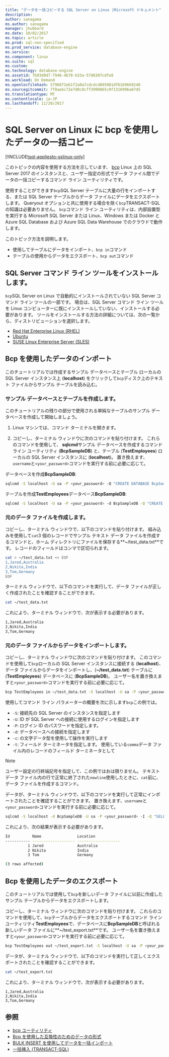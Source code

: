 ```yaml
---
title: "データを一括コピーする SQL Server on Linux |Microsoft ドキュメント"
description: 
author: sanagama
ms.author: sanagama
manager: jhubbard
ms.date: 10/02/2017
ms.topic: article
ms.prod: sql-non-specified
ms.prod_service: database-engine
ms.service: 
ms.component: linux
ms.suite: sql
ms.custom: 
ms.technology: database-engine
ms.assetid: 7b93d0d7-7946-4b78-b33a-57d6307cdfa9
ms.workload: On Demand
ms.openlocfilehash: 5796872eb1f2a0a7cdcdcd895081df6169669240
ms.sourcegitcommit: 7f8aebc72e7d0c8cff3990865c9f1316996a67d5
ms.translationtype: MT
ms.contentlocale: ja-JP
ms.lasthandoff: 11/20/2017
---
```

# <a name="bulk-copy-data-with-bcp-to-sql-server-on-linux"></a>SQL Server on Linux に bcp を使用したデータの一括コピー

[!INCLUDE[tsql-appliesto-sslinux-only](../includes/tsql-appliesto-sslinux-only.md)]

このトピックの内容を使用する方法を示しています、 [bcp](../tools/bcp-utility.md) Linux 上の SQL Server 2017 のインスタンスと、ユーザー指定の形式でデータ ファイル間でデータの一括コピーするコマンド ライン ユーティリティです。

使用することができます`bcp`SQL Server テーブルに大量の行をインポートする、または SQL Server テーブルからデータ ファイルにデータをエクスポートします。 Queryout オプションと共に使用する場合を除く`bcp`TRANSACT-SQL の知識は必要ありません。 `bcp`コマンド ライン ユーティリティは、内部設置型を実行する Microsoft SQL Server または Linux、Windows または Docker と Azure SQL Database および Azure SQL Data Warehouse でのクラウドで動作します。

このトピック方法を説明します。
- 使用してテーブルにデータをインポート、`bcp in`コマンド
- テーブルの使用からデータをエクスポート、`bcp out`コマンド

## <a name="install-the-sql-server-command-line-tools"></a>SQL Server コマンド ライン ツールをインストールします。

`bcp`SQL Server on Linux で自動的にインストールされていない SQL Server コマンド ライン ツールの一部です。 場合は、SQL Server コマンド ライン ツールを Linux コンピューターに既にインストールしていない、インストールする必要があります。 ツールをインストールする方法の詳細については、次の一覧から、ディストリビューションを選択します。

- [Red Hat Enterprise Linux (RHEL)](sql-server-linux-setup-tools.md#RHEL)
- [Ubuntu](sql-server-linux-setup-tools.md#ubuntu)
- [SUSE Linux Enterprise Server (SLES)](sql-server-linux-setup-tools.md#SLES)

## <a name="import-data-with-bcp"></a>Bcp を使用したデータのインポート

このチュートリアルでは作成するサンプル データベースとテーブル ローカルの SQL Server インスタンス上 (**localhost**) をクリックして`bcp`ディスク上のテキスト ファイルからサンプル テーブルを読み込む。

### <a name="create-a-sample-database-and-table"></a>サンプル データベースとテーブルを作成します。

このチュートリアルの残りの部分で使用される単純なテーブルのサンプル データベースを作成して開始しましょう。

1. Linux マシンでは、コマンド ターミナルを開きます。

2. コピーし、ターミナル ウィンドウに次のコマンドを貼り付けます。 これらのコマンドを使用して、 **sqlcmd**サンプル データベースを作成するコマンド ライン ユーティリティ (**BcpSampleDB**) と、テーブル (**TestEmployees**) ローカルの SQL Server インスタンスに (**localhost**)。 置き換えます、`username`と`<your_password>`コマンドを実行する前に必要に応じて。

データベースを作成**BcpSampleDB**:
```bash 
sqlcmd -S localhost -U sa -P <your_password> -Q "CREATE DATABASE BcpSampleDB;"
```
テーブルを作成**TestEmployees**データベース**BcpSampleDB**:
```bash 
sqlcmd -S localhost -U sa -P <your_password> -d BcpSampleDB -Q "CREATE TABLE TestEmployees (Id INT IDENTITY(1,1) NOT NULL PRIMARY KEY, Name NVARCHAR(50), Location NVARCHAR(50));"
```
### <a name="create-the-source-data-file"></a>元のデータ ファイルを作成します。
コピーし、ターミナル ウィンドウで、以下のコマンドを貼り付けます。 組み込みを使用して`cat`3 個のレコードでサンプル テキスト データ ファイルを作成するコマンドと、ホーム ディレクトリにファイルを保存する**~/test_data.txt**です。 レコードのフィールドはコンマで区切られます。

```bash
cat > ~/test_data.txt << EOF
1,Jared,Australia
2,Nikita,India
3,Tom,Germany
EOF
```

ターミナル ウィンドウで、以下のコマンドを実行して、データ ファイルが正しく作成されたことを確認することができます。
```bash 
cat ~/test_data.txt
```

これにより、ターミナル ウィンドウで、次が表示する必要があります。
```bash
1,Jared,Australia
2,Nikita,India
3,Tom,Germany
```

### <a name="import-data-from-the-source-data-file"></a>元のデータ ファイルからデータをインポートします。
コピーし、ターミナル ウィンドウに次のコマンドを貼り付けます。 このコマンドを使用して`bcp`ローカルの SQL Server インスタンスに接続する (**localhost**)、データ ファイルからデータをインポートし、(**~/test_data.txt**) テーブルに (**TestEmployees**) データベースに (**BcpSampleDB**)。 ユーザー名を置き換えますと`<your_password>`コマンドを実行する前に必要に応じて。

```bash 
bcp TestEmployees in ~/test_data.txt -S localhost -U sa -P <your_password> -d BcpSampleDB -c -t  ','
```

使用してコマンド ライン パラメーターの概要を次に示します`bcp`この例では。
- `-S`: 接続先の SQL Server のインスタンスを指定します
- `-U`: ID が SQL Server への接続に使用するログインを指定します
- `-P`: ログイン ID のパスワードを指定します。
- `-d`: データベースへの接続を指定します
- `-c`: の文字データ型を使用して操作を実行します
- `-t`: フィールド ターミネータを指定します。 使用している`comma`データ ファイル内のレコードのフィールド ターミネータとして

> [!NOTE]
> ユーザー設定の行終端記号を指定して、この例ではおは限りません。 テキスト データ ファイル内の行で正常に終了された`newline`使用したときに、`cat`前に、データ ファイルを作成するコマンド。

データが、ターミナル ウィンドウで、以下のコマンドを実行して正常にインポートされたことを確認することができます。 置き換えます、`username`と`<your_password>`コマンドを実行する前に必要に応じて。
```bash 
sqlcmd -S localhost -d BcpSampleDB -U sa -P <your_password> -I -Q "SELECT * FROM TestEmployees;"
```

これにより、次の結果が表示する必要があります。
```bash
Id          Name                Location
----------- ------------------- -------------------
          1 Jared               Australia
          2 Nikita              India
          3 Tom                 Germany

(3 rows affected)
```

## <a name="export-data-with-bcp"></a>Bcp を使用したデータのエクスポート

このチュートリアルでは使用して`bcp`を新しいデータ ファイルに以前に作成したサンプル テーブルからデータをエクスポートします。

コピーし、ターミナル ウィンドウに次のコマンドを貼り付けます。 これらのコマンドを使用して、`bcp`テーブルからデータをエクスポートするコマンド ライン ユーティリティ**TestEmployees**で、データベースに**BcpSampleDB**と呼ばれる新しいデータ ファイルに**~/test_export.txt**です。  ユーザー名を置き換えますと`<your_password>`コマンドを実行する前に必要に応じて。

```bash 
bcp TestEmployees out ~/test_export.txt -S localhost -U sa -P <your_password> -d BcpSampleDB -c -t ','
```

データが、ターミナル ウィンドウで、以下のコマンドを実行して正しくエクスポートされたことを確認することができます。
```bash 
cat ~/test_export.txt
```

これにより、ターミナル ウィンドウで、次が表示する必要があります。
```
1,Jared,Australia
2,Nikita,India
3,Tom,Germany
```

## <a name="see-also"></a>参照
- [bcp ユーティリティ](../tools/bcp-utility.md)
- [Bcp を使用した互換性のためのデータの形式](../relational-databases/import-export/specify-data-formats-for-compatibility-when-using-bcp-sql-server.md)
- [BULK INSERT を使用してデータを一括インポート](../relational-databases/import-export/import-bulk-data-by-using-bulk-insert-or-openrowset-bulk-sql-server.md)
- [一括挿入 (TRANSACT-SQL)](../t-sql/statements/bulk-insert-transact-sql.md)
